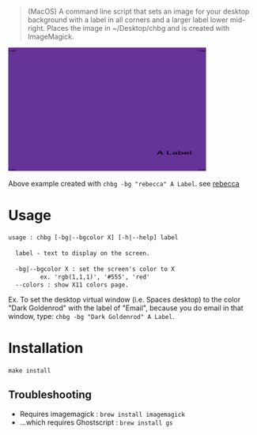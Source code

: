 
> (MacOS) A command line script that sets an image for your desktop background with a label in all corners and a larger label lower mid-right. Places the image in ~/Desktop/chbg and is created with ImageMagick.


<img src="./imgs/backgroundimage.png" alt="Example background image created" width="400" />

Above example created with `chbg -bg "rebecca" A Label`. see [rebecca](https://meyerweb.com/eric/thoughts/2014/06/19/rebeccapurple/)


# Usage

```
usage : chbg [-bg|--bgcolor X] [-h|--help] label

  label - text to display on the screen.

  -bg|--bgcolor X : set the screen's color to X
         ex. 'rgb(1,1,1)', '#555', 'red'
  --colors : show X11 colors page.

```

Ex. To set the desktop virtual window (i.e. Spaces desktop) to the color "Dark Goldenrod" with the label of "Email", because you do email in that window, type: `chbg -bg "Dark Goldenrod" A Label`.


# Installation

`make install`

## Troubleshooting

- Requires imagemagick : `brew install imagemagick`
-   ...which requires Ghostscript : `brew install gs`

